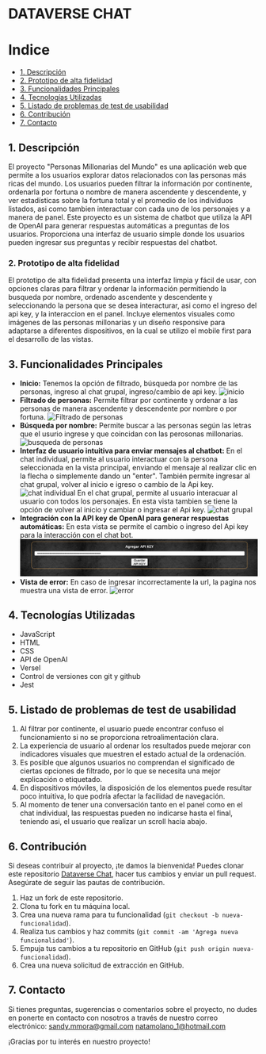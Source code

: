 # DATAVERSE CHAT

# Indice
* [1. Descripción](#1-Descripción)
* [2. Prototipo de alta fidelidad](#2-Prototipo-de-alta-fidelidad)
* [3. Funcionalidades Principales](#3-Funcionalidades-Principales)
* [4. Tecnologías Utilizadas](#4-Tecnologías-Utilizadas)
* [5. Listado de problemas de test de usabilidad](#5-Listado-de-problemas-de-test-de-usabilidad)
* [6. Contribución](#6-Contribución)
* [7. Contacto](#7-Contacto)

## 1. Descripción

El proyecto "Personas Millonarias del Mundo" es una aplicación web que permite a los usuarios explorar datos relacionados con las personas más ricas del mundo. Los usuarios pueden filtrar la información por continente, ordenarla por fortuna o nombre de manera ascendente y descendente, y ver estadísticas sobre la fortuna total y el promedio de los individuos listados, asi como tambien interactuar con cada uno de los personajes y a manera de panel. Este proyecto es un sistema de chatbot que utiliza la API de OpenAI para generar respuestas automáticas a preguntas de los usuarios. Proporciona una interfaz de usuario simple donde los usuarios pueden ingresar sus preguntas y recibir respuestas del chatbot.

### 2. Prototipo de alta fidelidad

El prototipo de alta fidelidad presenta una interfaz limpia y fácil de usar, con opciones claras para filtrar y ordenar la información permitiendo la busqueda por nombre, ordenado ascendente y descendente y seleccionando la persona que se desea interacturar, asi como el ingreso del api key, y la interaccion en el panel. Incluye elementos visuales como imágenes de las personas millonarias y un diseño responsive para adaptarse a diferentes dispositivos, en la cual se utilizo el mobile first para el desarrollo de las vistas.

## 3. Funcionalidades Principales

- __Inicio:__ Tenemos la opción de filtrado, búsqueda por nombre de las personas, ingreso al chat grupal, ingreso/cambio de api key.
![inicio](https://raw.githubusercontent.com/Natyushk/DEV014-dataverse-chat/main/src/assets/inicio.png)
- __Filtrado de personas:__ Permite filtrar por continente y ordenar a las personas de manera ascendente y descendente por nombre o por fortuna. ![Filtrado de personas](https://raw.githubusercontent.com/Natyushk/DEV014-dataverse-chat/main/src/assets/filtrar.png)
- __Búsqueda por nombre:__ Permite buscar a las personas según las letras que el usurio ingrese y que coincidan con las perosonas millonarias. ![busqueda de personas](https://raw.githubusercontent.com/Natyushk/DEV014-dataverse-chat/main/src/assets/busqueda.png)
- __Interfaz de usuario intuitiva para enviar mensajes al chatbot:__ En el chat individual, permite al usuario interactuar con la persona seleccionada en la vista principal, enviando el mensaje al realizar clic en la flecha o simplemente dando un "enter". También permite ingresar al chat grupal, volver al inicio e igreso o cambio de la Api key.![chat individual](https://raw.githubusercontent.com/Natyushk/DEV014-dataverse-chat/main/src/assets/chat%20individual.png)
En el chat grupal, permite al usuario interacuar al usuario con todos los personajes. En esta vista tambien se tiene la opción de volver al inicio y cambiar o ingresar el Api key. ![chat grupal](https://raw.githubusercontent.com/Natyushk/DEV014-dataverse-chat/main/src/assets/chat%20grupal.png)
- __Integración con la API key de OpenAI para generar respuestas automáticas:__ En esta vista se permite el cambio o ingreso del Api key para la interacción con el chat bot. ![api key](https://raw.githubusercontent.com/Natyushk/DEV014-dataverse-chat/main/src/assets/api%20key.png)
- __Vista de error:__ En caso de ingresar incorrectamente la url, la pagina nos muestra una vista de error. ![error](https://raw.githubusercontent.com/Natyushk/DEV014-dataverse-chat/main/src/assets/error.png)


## 4. Tecnologías Utilizadas

- JavaScript
- HTML
- CSS
- API de OpenAI
- Versel
- Control de versiones con git y github
- Jest

## 5. Listado de problemas de test de usabilidad

1. Al filtrar por continente, el usuario puede encontrar confuso el funcionamiento si no se proporciona retroalimentación clara.
2. La experiencia de usuario al ordenar los resultados puede mejorar con indicadores visuales que muestren el estado actual de la ordenación.
3. Es posible que algunos usuarios no comprendan el significado de ciertas opciones de filtrado, por lo que se necesita una mejor explicación o etiquetado.
4. En dispositivos móviles, la disposición de los elementos puede resultar poco intuitiva, lo que podría afectar la facilidad de navegación.
5. Al momento de tener una conversación tanto en el panel como en el chat individual, las respuestas pueden no indicarse hasta el final, teniendo asi, el usuario que realizar un scroll hacia abajo.

## 6. Contribución

Si deseas contribuir al proyecto, ¡te damos la bienvenida! Puedes clonar este repositorio [Dataverse Chat](https://github.com/Natyushk/DEV014-dataverse-chat    ), hacer tus cambios y enviar un pull request. Asegúrate de seguir las pautas de contribución.

1. Haz un fork de este repositorio.
2. Clona tu fork en tu máquina local.
3. Crea una nueva rama para tu funcionalidad (`git checkout -b nueva-funcionalidad`).
4. Realiza tus cambios y haz commits (`git commit -am 'Agrega nueva funcionalidad'`).
5. Empuja tus cambios a tu repositorio en GitHub (`git push origin nueva-funcionalidad`).
6. Crea una nueva solicitud de extracción en GitHub.

## 7. Contacto

Si tienes preguntas, sugerencias o comentarios sobre el proyecto, no dudes en ponerte en contacto con nosotros a través de nuestro correo electrónico: [sandy.mmora@gmail.com](mailto:sandy.mmora@gmail.co) [natamolano_1@hotmail.com](mailto:natamolano_1@hotmail.com)

¡Gracias por tu interés en nuestro proyecto!